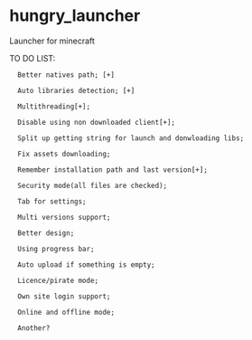 hungry_launcher
===============

Launcher for minecraft

TO DO LIST:

      Better natives path; [+]
	  
	  Auto libraries detection; [+]
	  
	  Multithreading[+];
	  
	  Disable using non downloaded client[+];
	  
	  Split up getting string for launch and donwloading libs;
	  
	  Fix assets downloading;
	  
	  Remember installation path and last version[+];
	  
	  Security mode(all files are checked);

      Tab for settings;

      Multi versions support;

      Better design; 
      
      Using progress bar;

      Auto upload if something is empty; 

      Licence/pirate mode;

      Own site login support; 

      Online and offline mode; 
	  
      Another? 
